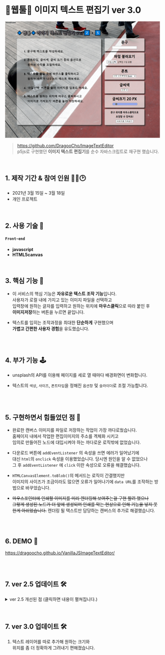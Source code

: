 # 🔹웹툴🔹 이미지 텍스트 편집기 ver 3.0


![Image Text Editor](https://github.com/DragooCho/TIL/blob/main/image/jjalbang18.gif?raw=true)

>https://github.com/DragooCho/ImageTextEditor        
 p5js로 구현했던 **이미지 텍스트 편집기**를 순수 자바스크립트로 재구현 했습니다.

<br />

## 1. 제작 기간 & 참여 인원 👨‍🔧🕑
- 2021년 3월 15일 ~ 3월 18일
- 개인 프로젝트

<br />

## 2. 사용 기술 📱
#### `Front-end`
  - **javascript** 
  - **HTML5canvas**

<br />

## 3. 핵심 기능 📐
- 이 서비스의 핵심 기능은 **자유로운 텍스트 조작 기능**입니다.  
사용자가 로컬 내에 가지고 있는 이미지 파일을 선택하고        
입력창에 원하는 글자를 입력하고 원하는 위치에 **마우스클릭**으로 따라 붙인 후        
**이미지저장**하는 버튼을 누르면 끝입니다.  

- 텍스트를 입히는 조작과정을 최대한 **단순하게** 구현했으며    
**가볍고 간편한 사용자 경험**을 유도했습니다.

<br />
<br />

## 4. 부가 기능 🕹

- unsplash의 API를 이용해 페이지를 세로 열 때마다 배경화면이 변화합니다. 
  <br />
         
- 텍스트의 `색상`, `사이즈`, `폰트타입`을 정해진 `옵션창` 및 `슬라이더`로 조절 가능합니다.

<br />
<br />


## 5. 구현하면서 힘들었던 점 🤒 
       
- 완료한 캔버스 이미지를 파일로 저장하는 작업이 가장 까다로웠습니다.         
  홈페이지 내에서 작업한 편집이미지의 주소를 겍체화 시키고       
  임의로 만들어진 노드에 대입시켜야 하는 까다로운 로직밖에 없었습니다. 
  <br />

- 다운로드 버튼에 `addEventListener` 의 속성을 쓰면 에러가 일어났기에   
  대신 `html`의 `onclick` 속성을 이용했었습니다. 당시엔 원인을 알 수 없었으나       
  그 후  `addEventListener` 에 `click` 이란 속성으로 오류을 해결했습니다. 
  <br />
         
- `HTMLCanvasElement.toBlob()`의 메서드는 로직이 간결했지만       
  이미지의 사이즈가 조금이라도 많으면 오류가 일어나기에 `data URL`를 조작하는 방법으로 바꾸었습니다.
  <br />
        
- ~~마우스포인터에 인쇄할 이미지를 미리 렌더링해 보여주는걸 구현 할려 했으나    
  그렇게 생성된 노드가 더 앞에 생성되며 인쇄를 막는 현상으로 인해 기능을 넣지 못한게 아쉬었습니다.~~
  렌더링 될 택스트만 담당하는 캔버스의 추가로 해결했습니다.

<br />
<br />

## 6. DEMO 🚀 
https://dragoocho.github.io/VanillaJSImageTextEditor/

<br />
<br />

## 7. ver 2.5 업데이트 🛠

<details>
<summary>ver 2.5 개선된 점 (클릭하면 내용이 펼쳐집니다.) </summary>
<div markdown="1"> 

1. 세로보기에 최적화한 홈페이지 디자인을 **가로 중심의 디자인**으로 변경했습니다.
   <br />
        
2. 라이브러리 없는 순수 자바스크립트로 구현해 웹페이지 성능을 좀 더 향상화 했습니다.
   <br />
        
3. 유지보수를 간편화를 위해 **JS파일과 css파일들을 조작 기능별로    
   나누어 컴포넌트화** 했습니다.    
   ```
   File Tree
  
   📂css
   ┣ 📜aside.css
   ┣ 📜fontFace.css
   ┣ 📜reset.css
   ┗ 📜styles.css
   📂js_Feature_set
   ┣ 📜canvasMain.js
   ┣ 📜canvasManualText.js
   ┣ 📜FontTypeSelecter.js
   ┣ 📜ImageUploadZone.js
   ┣ 📜ImgDownloader.js
   ┣ 📜text input window.js
   ┣ 📜TextColorSelecter.js
   ┗ 📜textSizeHandler.js 
    ```
<br />

4. 캠퍼스내의 메뉴얼 텍스트를 향후 변경하기 용의하게 하기 위해    
   X축, Y축, 문단, Text Size, Text Color 등등 대부분 전역변수화 시켰습니다.

   ```js
   const manualTextAllX = 30;
   const manualTextAllY = 0;
   const smallParagraphSpacing = -5;
   const manualTextSize = 20;
   const manualTextColor = "rgba(0, 0, 0)";
   
   const manualTextLine1 = "1. 문구에 텍스트를 작성하세요.";
   
   const manualTextLine2N1 = "2. 폰트타입, 글씨색, 글씨 크기 등의 옵션으로";
   const manualTextLine2N2 = "원하는 수치를 조절하세요.";
   
   const manualTextLine3N1 = "3. 텍스트를 붙일 곳에 마우스를 클릭하시고";
   const manualTextLine3N2 = "원하는 수치가 나오는지 테스트 해보세요.";
   
   const manualTextLine4 = "4. '파일선택' 버튼을 눌러 이미지를 업로드 하세요.";
   
   const manualTextLine5N1 = "5. 텍스트를 원하는 위치에 마우스 클릭하시고";
   const manualTextLine5N2 = "'이미지로 가져오기' 버튼을 눌러 저장하세요.";
   
   ctx.fillStyle = manualTextColor;
   ctx.font = `800 ${manualTextSize}px NOMAL`;
   
   ctx.fillText(manualTextLine1, 20 + manualTextAllX, 100 + manualTextAllY);
   
   ctx.fillText(manualTextLine2N1, 20 + manualTextAllX, 160 + manualTextAllY);
   ctx.fillText(
     manualTextLine2N2,
     46 + manualTextAllX,
     200 + manualTextAllY + smallParagraphSpacing
   );
   ctx.fillText(manualTextLine3N1, 20 + manualTextAllX, 260 + manualTextAllY);
   ctx.fillText(
     manualTextLine3N2,
     46 + manualTextAllX,
     300 + manualTextAllY + smallParagraphSpacing
   );
   ctx.fillText(manualTextLine4, 20 + manualTextAllX, 360 + manualTextAllY);
   ctx.fillText(manualTextLine5N1, 20 + manualTextAllX, 420 + manualTextAllY);
   ctx.fillText(
     manualTextLine5N2,
     40 + manualTextAllX,
     460 + manualTextAllY + smallParagraphSpacing
   );

   ``` 
<br />


5. 이미지 폭의 **백분율 계산**을 이용해 대입한 결과 이미지 파일을 업로드시에  
   **원본의 비율을 유지**하면서 가져올 수 있게 했습니다. 이로서 지나치게     
   큰 이미지파일을 불려올 때 매뉴조작박스가 **구석으로 가거나 사라지는 현상을 방지**했습니다.

   ``` js
   // ImageUploadZone.js
   
    img.onload = function () { 
      // 이미지 로딩이 완료되면 실행되는 함수
      imgX = img.width;
      imgY = img.height;

      img.height = 600 * ((imgY * 100) / imgX / 100); // 이미지 폭에 백분율 계산으로 리사이즈를 구현
      img.width = 600; 

      canvas.width = img.width;
      canvas.height = img.height;
      ctx.drawImage(img, 0, 0, canvas.width, canvas.height);
    };

   ```

<br />

6. font-display: `swap` 속성을 추가해 웹페이지 내에서   
   웹 폰트 로딩 여부와 관계없이 항상 텍스트가 보이게 했습니다. 
   ``` css
   // fontFace.css
   
    @font-face {
      font-family: "Eulyoo1945-Regular";
      src: url("https://cdn.jsdelivr.net/gh/projectnoonnu/noonfonts_2102-01@1.0/Eulyoo1945-Regular.woff")
        format("woff");
      font-weight: normal;
      font-style: normal;
      font-display: swap;  // FOUT와 동일하게 작동시켜준다.
    }

<br />

7. 폰트타입 옵션값을 매개변수를 전달했어도 캔버스에 한 번 그리면     
적용이 안되고 2번째로 다시 그려야 바뀐 폰트체가 적용되었던 오류를 고쳤습니다.
   ``` css
   // aside.css
   
    aside #optionSelectFont :nth-child(1) {
      font-family: "Eulyoo1945-Regular"; // 노드에 직접 폰트스타일링으로 해결.
      font-weight: normal; 
    }
    aside #optionSelectFont :nth-child(2) {
      font-family: "BMEuljiro10yearslater";
      font-weight: normal; 
    }
    aside #optionSelectFont :nth-child(3) {
      font-family: "SDSamliphopangche_Outline";
      font-weight: normal;
    } 
    .
    .
    .

<br />

8. width 수치가 980px보다 적게 미디어쿼리를 적용시킬 경우  
컨텐츠의 폭보다 적게 세팅되서 컨텐츠들이 세로 정렬을 안하는   
현상을 발견하고 그것에 주의하면서 웹반응형을 적용시켰습니다.

</div>
</details>

<br />
<br />

## 7. ver 3.0 업데이트 🛠

1. 텍스트 레이어를 따로 추가해 원하는 크기와    
위치를 좀 더 정확하게 그려내기 편해졌습니다. 
 

 

